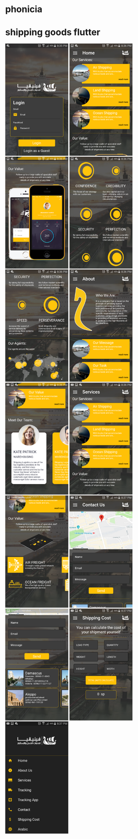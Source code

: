 # phonicia
<h1>shipping goods flutter </h1>
<div>
<img src="screenshots/Screenshot_2020-07-02-20-35-35.png" width=200>
<img src="screenshots/Screenshot_2020-07-02-20-36-07.png" width=200>
<img src="screenshots/Screenshot_2020-07-02-20-36-18.png" width=200>
<img src="screenshots/Screenshot_2020-07-02-20-36-24.png" width=200>
<img src="screenshots/Screenshot_2020-07-02-20-36-30.png" width=200>
<img src="screenshots/Screenshot_2020-07-02-20-36-37.png" width=200>
<img src="screenshots/Screenshot_2020-07-02-20-36-45.png" width=200>
<img src="screenshots/Screenshot_2020-07-02-20-36-57.png" width=200>
<img src="screenshots/Screenshot_2020-07-02-20-36-59.png" width=200>
<img src="screenshots/Screenshot_2020-07-02-20-37-19.png" width=200>
<img src="screenshots/Screenshot_2020-07-02-20-37-22.png" width=200>
<img src="screenshots/Screenshot_2020-07-02-20-37-29.png" width=200>
<img src="screenshots/Screenshot_2020-07-02-20-37-37.png" width=200>
</div>
